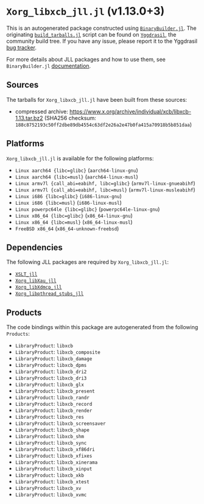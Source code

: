 # `Xorg_libxcb_jll.jl` (v1.13.0+3)

This is an autogenerated package constructed using [`BinaryBuilder.jl`](https://github.com/JuliaPackaging/BinaryBuilder.jl). The originating [`build_tarballs.jl`](https://github.com/JuliaPackaging/Yggdrasil/blob/c0d5ec00612ec562894b942d3c6d6522f0f04591/X/Xorg_libxcb/build_tarballs.jl) script can be found on [`Yggdrasil`](https://github.com/JuliaPackaging/Yggdrasil/), the community build tree.  If you have any issue, please report it to the Yggdrasil [bug tracker](https://github.com/JuliaPackaging/Yggdrasil/issues).

For more details about JLL packages and how to use them, see `BinaryBuilder.jl` [documentation](https://juliapackaging.github.io/BinaryBuilder.jl/dev/jll/).

## Sources

The tarballs for `Xorg_libxcb_jll.jl` have been built from these sources:

* compressed archive: https://www.x.org/archive/individual/xcb/libxcb-1.13.tar.bz2 (SHA256 checksum: `188c8752193c50ff2dbe89db4554c63df2e26a2e47b0fa415a70918b5b851daa`)

## Platforms

`Xorg_libxcb_jll.jl` is available for the following platforms:

* `Linux aarch64 {libc=glibc}` (`aarch64-linux-gnu`)
* `Linux aarch64 {libc=musl}` (`aarch64-linux-musl`)
* `Linux armv7l {call_abi=eabihf, libc=glibc}` (`armv7l-linux-gnueabihf`)
* `Linux armv7l {call_abi=eabihf, libc=musl}` (`armv7l-linux-musleabihf`)
* `Linux i686 {libc=glibc}` (`i686-linux-gnu`)
* `Linux i686 {libc=musl}` (`i686-linux-musl`)
* `Linux powerpc64le {libc=glibc}` (`powerpc64le-linux-gnu`)
* `Linux x86_64 {libc=glibc}` (`x86_64-linux-gnu`)
* `Linux x86_64 {libc=musl}` (`x86_64-linux-musl`)
* `FreeBSD x86_64` (`x86_64-unknown-freebsd`)

## Dependencies

The following JLL packages are required by `Xorg_libxcb_jll.jl`:

* [`XSLT_jll`](https://github.com/JuliaBinaryWrappers/XSLT_jll.jl)
* [`Xorg_libXau_jll`](https://github.com/JuliaBinaryWrappers/Xorg_libXau_jll.jl)
* [`Xorg_libXdmcp_jll`](https://github.com/JuliaBinaryWrappers/Xorg_libXdmcp_jll.jl)
* [`Xorg_libpthread_stubs_jll`](https://github.com/JuliaBinaryWrappers/Xorg_libpthread_stubs_jll.jl)

## Products

The code bindings within this package are autogenerated from the following `Products`:

* `LibraryProduct`: `libxcb`
* `LibraryProduct`: `libxcb_composite`
* `LibraryProduct`: `libxcb_damage`
* `LibraryProduct`: `libxcb_dpms`
* `LibraryProduct`: `libxcb_dri2`
* `LibraryProduct`: `libxcb_dri3`
* `LibraryProduct`: `libxcb_glx`
* `LibraryProduct`: `libxcb_present`
* `LibraryProduct`: `libxcb_randr`
* `LibraryProduct`: `libxcb_record`
* `LibraryProduct`: `libxcb_render`
* `LibraryProduct`: `libxcb_res`
* `LibraryProduct`: `libxcb_screensaver`
* `LibraryProduct`: `libxcb_shape`
* `LibraryProduct`: `libxcb_shm`
* `LibraryProduct`: `libxcb_sync`
* `LibraryProduct`: `libxcb_xf86dri`
* `LibraryProduct`: `libxcb_xfixes`
* `LibraryProduct`: `libxcb_xinerama`
* `LibraryProduct`: `libxcb_xinput`
* `LibraryProduct`: `libxcb_xkb`
* `LibraryProduct`: `libxcb_xtest`
* `LibraryProduct`: `libxcb_xv`
* `LibraryProduct`: `libxcb_xvmc`
